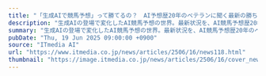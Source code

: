 ```yaml
---
title: "「生成AIで競馬予想」って勝てるの？　AI予想歴20年のベテランに聞く最新の勝ち方と、宝塚記念の結果"
description: "生成AIの登場で変化したAI競馬予想の世界。最新状況を、AI競馬予想歴20年のベテラン「ヤナシ社長」に聞く。"
summary: "生成AIの登場で変化したAI競馬予想の世界。最新状況を、AI競馬予想歴20年のベテラン「ヤナシ社長」に聞く。"
pubDate: "Thu, 19 Jun 2025 09:00:00 +0900"
source: "ITmedia AI"
url: "https://www.itmedia.co.jp/news/articles/2506/16/news118.html"
thumbnail: "https://image.itmedia.co.jp/news/articles/2506/16/cover_news118.jpg"
---
```


